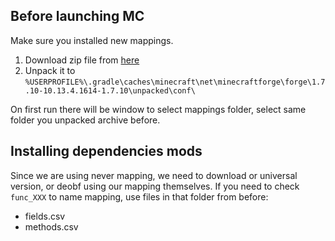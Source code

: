 ## Before launching MC

Make sure you installed new mappings.

1. Download zip file from [here](https://mcpbot.unascribed.com/mcp_stable/12-1.7.10/)
2. Unpack it to `%USERPROFILE%\.gradle\caches\minecraft\net\minecraftforge\forge\1.7.10-10.13.4.1614-1.7.10\unpacked\conf\ `

On first run there will be window to select mappings folder, select same folder you unpacked archive before.

## Installing dependencies mods

Since we are using never mapping, we need to download or universal version, or deobf using our mapping themselves.
If you need to check `func_XXX` to name mapping, use files in that folder from before:
- fields.csv
- methods.csv
